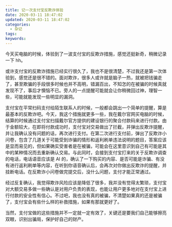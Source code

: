 ```yaml
---
title: 记一次支付宝反欺诈体验
date: 2020-03-11 18:47:02
updated: 2020-03-11 18:47:02
categories:
  - 杂记
tags:
keywords:
---
```


今天买电脑的时候，体验到了一波支付宝的反欺诈措施，感觉还挺新奇，稍微记录一下 hh。

<!--more-->

或许支付宝的反欺诈措施已经实行很久了，我也不是很清楚，不过我还是第一次体验到，感觉还是很不错的。面对欺诈，很多人或许就是脑子一热，就被把钱骗走了，甚至欺骗的手段很多时候也并不高明，错漏百出，不知怎的在被骗的时候真就发现不了，事后才懊恼不已。旁人的一点提醒可能就会让你稍微回过神，理智一些，可能就能发现一些明显的漏洞。

支付宝在平常扫码支付给陌生联系人的时候，一般都会跳出一个简单的提醒，算是最基本的反欺诈吧。今天，我这个措施就更多一些，我在戴尔官网买电脑的时候，结算的时候通过支付宝扫描戴尔官方提供的建设银行的聚合付款码来进行付款。由于金额较大，在即将付款成功时，支付宝对交易做出了拦截，并弹出反欺诈提醒，并让我确认没有问题的话，再次进行支付。在第二次进行支付前，弹出了反欺诈小问卷，包含了几道关于可能受到诈骗的情形和返利刷单违法说明的题目，答案应该是显而易见的，但如果确实受害者是在被骗，可能会在这里意识到自己有可能是其中的某种情况而去重新确认交易。与此同时，会接到支付宝打来的关于反欺诈调查的电话，电话语音应该是 AI 的，确认了一下购买的内容、是否可能是诈骗、有没有进行返利刷单等内容，在听到你语音确认后，会再次对你做出反欺诈的提醒，并挂断电话。在反欺诈小问卷做完提交后，没什么问题，支付才能正常通过。

经过反复确认，我觉得欺诈风险应该是降低了很多，我并没有觉得太繁琐，支付宝对大额交易多做一些确认是对用户负责的表现，也能让用户更多地对在支付宝上进行付款的安全性有信心。不过吧，我也没有真的被骗，不清楚如果真的还是被骗了，支付宝会有些什么样的补救措施，如果有那就更好了。

当然，支付宝做的这些措施并不一定就一定有效了，关键还是要我们自己能够擦亮双眼，识别出骗局，保护好自己的财产。
